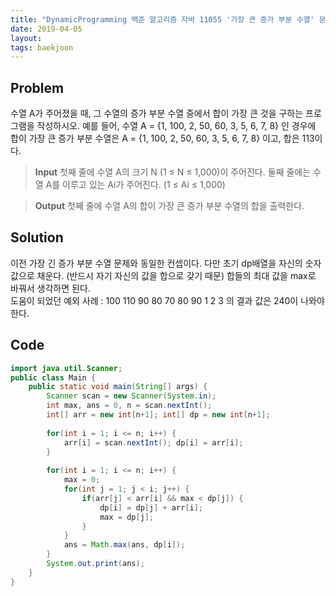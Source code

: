 ```yaml
---
title: "DynamicProgramming 백준 알고리즘 자바 11055 '가장 큰 증가 부분 수열' 문제풀이"
date: 2019-04-05
layout:
tags: baekjoon
---
```



## Problem
수열 A가 주어졌을 때, 그 수열의 증가 부분 수열 중에서 합이 가장 큰 것을 구하는 프로그램을 작성하시오.
예를 들어, 수열 A = {1, 100, 2, 50, 60, 3, 5, 6, 7, 8} 인 경우에 합이 가장 큰 증가 부분 수열은 A = {1, 100, 2, 50, 60, 3, 5, 6, 7, 8} 이고, 합은 113이다.

> <b>Input</b>
첫째 줄에 수열 A의 크기 N (1 ≤ N ≤ 1,000)이 주어진다.
둘째 줄에는 수열 A를 이루고 있는 Ai가 주어진다. (1 ≤ Ai ≤ 1,000)


> <b>Output</b>
첫째 줄에 수열 A의 합이 가장 큰 증가 부분 수열의 합을 출력한다.


## Solution
이전 가장 긴 증가 부분 수열 문제와 동일한 컨셉이다. 다만 초기 dp배열을 자신의 숫자 값으로 채운다. (반드시 자기 자신의 값을 합으로 갖기 때문)
합들의 최대 값을 max로 바꿔서 생각하면 된다.
<br>
도움이 되었던 예외 사례 : 100 110 90 80 70 80 90 1 2 3 의 결과 값은 240이 나와야 한다.


## Code
```java
import java.util.Scanner;
public class Main {
	public static void main(String[] args) {
		Scanner scan = new Scanner(System.in);
		int max, ans = 0, n = scan.nextInt();
		int[] arr = new int[n+1]; int[] dp = new int[n+1];
		
		for(int i = 1; i <= n; i++) {
			arr[i] = scan.nextInt(); dp[i] = arr[i];
		}
		
		for(int i = 1; i <= n; i++) {
			max = 0;
			for(int j = 1; j < i; j++) {
				if(arr[j] < arr[i] && max < dp[j]) {
					dp[i] = dp[j] + arr[i];
					max = dp[j];
				}
			}
			ans = Math.max(ans, dp[i]);
		}
		System.out.print(ans);
	}
}
```
